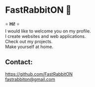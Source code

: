 # FastRabbitON 🐰

⭐️ **Hi!** ⭐️ \
I would like to welcome you on my profile. \
I create websites and web applications. \
Check out my projects. \
Make yourself at home. 
<!-- [projects](https://srv49151.seohost.com.pl/projects.html) and [CV](https://srv49151.seohost.com.pl) \ -->
## Contact:
 <!-- https://srv49151.seohost.com.pl/  \-->
 https://github.com/FastRabbitON \
 fastrabbiton@gmail.com


